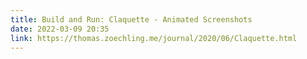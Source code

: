 ```yaml
---
title: Build and Run: Claquette - Animated Screenshots
date: 2022-03-09 20:35
link: https://thomas.zoechling.me/journal/2020/06/Claquette.html
---
```


